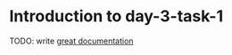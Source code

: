 # Introduction to day-3-task-1

TODO: write [great documentation](http://jacobian.org/writing/what-to-write/)

